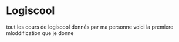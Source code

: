 # Logiscool
tout les cours de logiscool donnés par ma personne 
voici la premiere mloddification que je donne 